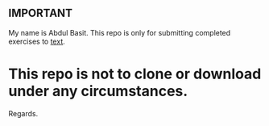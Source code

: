 ## IMPORTANT

My name is Abdul Basit. This repo is only for submitting completed exercises to [text](https://fullstackopen.com/en/).

# This repo is not to clone or download under any circumstances.

Regards.
